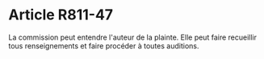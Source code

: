 # Article R811-47

La commission peut entendre l'auteur de la plainte. Elle peut faire recueillir tous renseignements et faire procéder à toutes auditions.